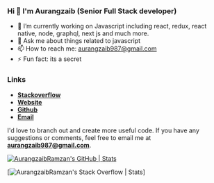 ### Hi  👋  I'm Aurangzaib (Senior Full Stack developer) 

- 🔭    I’m currently working on Javascript including react, redux, react native, node, graphql, next js and much more. 
- 💬    Ask me about things related to javascript
- 📫    How to reach me: aurangzaib987@gmail.com
- ⚡     Fun fact: its a secret 

### Links

- [**Stackoverflow**](https://stackoverflow.com/users/8239116/aurangzaib-rana)
- [**Website**](https://aurangzaib.codes/)
- [**Github**](https://github.com/AurangzaibRamzan)
- [**Email**](mailto:aurangzaib987@gmail.com)


I'd love to branch out and create more useful code. If you have any suggestions or comments, feel free to email me at **aurangzaib987@gmail.com**.


[![AurangzaibRamzan's GitHub | Stats](https://stats.quine.sh/AurangzaibRamzan/github?theme=light)](https://quine.sh?utm_source=widgets&utm_campaign=AurangzaibRamzan)

[![AurangzaibRamzan's Stack Overflow | Stats](https://stats.quine.sh/AurangzaibRamzan/stack-overflow?theme=light)]
